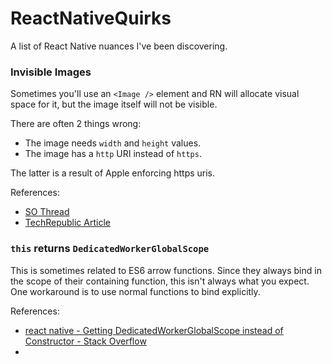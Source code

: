 # ReactNativeQuirks
A list of React Native nuances I've been discovering. 

### Invisible Images

Sometimes you'll use an `<Image />` element and RN will allocate visual space for it, but the image itself will not be visible. 

There are often 2 things wrong: 

* The image needs `width` and `height` values. 
* The image has a `http` URI instead of `https`.

The latter is a result of Apple enforcing https uris. 

References: 
* [SO Thread](https://stackoverflow.com/questions/38153335/react-native-loading-image-over-https-works-while-http-does-not-work)
* [TechRepublic Article](http://www.techrepublic.com/article/wwdc-2016-apple-to-require-https-encryption-on-all-ios-apps-by-2017/)


### `this` returns `DedicatedWorkerGlobalScope`

This is sometimes related to ES6 arrow functions. Since they always bind in the scope of their containing function, this isn't always what you expect. One workaround is to use normal functions to bind explicitly. 

References: 
* [react native - Getting DedicatedWorkerGlobalScope instead of Constructor - Stack Overflow](https://stackoverflow.com/questions/38070268/getting-dedicatedworkerglobalscope-instead-of-constructor)
* 

